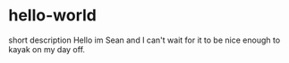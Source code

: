 # hello-world
short description
Hello im Sean and I can't wait for it to be nice enough to kayak on my day off.
